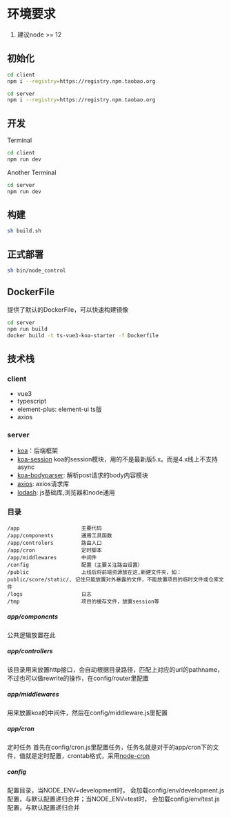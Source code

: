 # 环境要求
1. 建议node >= 12


## 初始化

```bash
cd client
npm i --registry=https://registry.npm.taobao.org

cd server
npm i --registry=https://registry.npm.taobao.org
```

## 开发

Terminal
```bash
cd client
npm run dev
```

Another Terminal
```bash
cd server
npm run dev
```

## 构建

```bash
sh build.sh
```

## 正式部署

```bash
sh bin/node_control
```

## DockerFile
提供了默认的DockerFile，可以快速构建镜像

```bash
cd server
npm run build
docker build -t ts-vue3-koa-starter -f Dockerfile
```

## 技术栈

### client
* vue3
* typescript
* element-plus: element-ui ts版
* axios

### server
* [koa](http://koajs.com/)：后端框架
* [koa-session](https://github.com/koajs/session) koa的session模块，用的不是最新版5.x。而是4.x线上不支持async
* [koa-bodyparser](https://github.com/dlau/koa-body): 解析post请求的body内容模块
* [axios](https://www.npmjs.com/package/axios): axios请求库
* [lodash](https://lodash.com/): js基础库,浏览器和node通用


### 目录
```
/app                    主要代码
/app/components         通用工具函数
/app/controlers         路由入口
/app/cron               定时脚本
/app/middlewares        中间件
/config                 配置（主要关注路由设置）
/public                 上线后将前端资源放在这,新建文件夹，如：public/score/static/, 记住只能放置对外暴露的文件，不能放置项目的临时文件或仓库文件
/logs                   日志
/tmp                    项目的缓存文件，放置session等
```

##### app/components
公共逻辑放置在此

##### app/controllers
该目录用来放置http接口，会自动根据目录路径，匹配上对应的url的pathname，不过也可以做rewrite的操作，在config/router里配置

##### app/middlewares
用来放置koa的中间件，然后在config/middleware.js里配置

##### app/cron
定时任务
首先在config/cron.js里配置任务，任务名就是对于的app/cron下的文件，值就是定时配置，crontab格式，采用[node-cron](https://www.npmjs.com/package/cron)

##### config
配置目录，当NODE_ENV=development时， 会加载config/env/development.js配置，与默认配置递归合并；当NODE_ENV=test时， 会加载config/env/test.js配置，与默认配置递归合并
